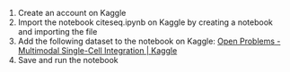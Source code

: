 1.  Create an account on Kaggle
2.  Import the notebook citeseq.ipynb on Kaggle by creating a notebook and importing the file
3.  Add the following dataset to the notebook on Kaggle: [Open Problems - Multimodal Single-Cell Integration \| Kaggle](https://www.kaggle.com/competitions/open-problems-multimodal/data)
4.  Save and run the notebook
